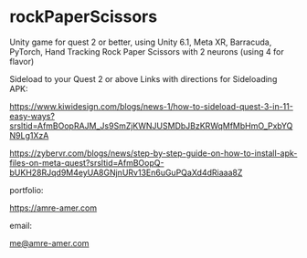 # rockPaperScissors
Unity game for quest 2 or better, using Unity 6.1, Meta XR, Barracuda, PyTorch, Hand Tracking
Rock Paper Scissors
with 2 neurons (using 4 for flavor)

Sideload to your Quest 2 or above
Links with directions for Sideloading APK:

https://www.kiwidesign.com/blogs/news-1/how-to-sideload-quest-3-in-11-easy-ways?srsltid=AfmBOopRAJM_Js9SmZjKWNJUSMDbJBzKRWqMfMbHmO_PxbYQN9Lg1XzA

https://zybervr.com/blogs/news/step-by-step-guide-on-how-to-install-apk-files-on-meta-quest?srsltid=AfmBOopQ-bUKH28RJqd9M4eyUA8GNjnURv13En6uGuPQaXd4dRiaaa8Z

portfolio:

https://amre-amer.com

email:

me@amre-amer.com
